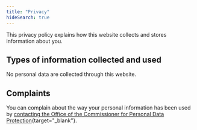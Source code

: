 ```yaml
---
title: "Privacy"
hideSearch: true
---
```


This privacy policy explains how this website collects and stores information about you.

## Types of information collected and used

No personal data are collected through this website.

## Complaints
You can complain about the way your personal information has been used by [contacting the Office of the Commissioner for Personal Data Protection](https://www.dataprotection.gov.cy/dataprotection/dataprotection.nsf/page1i_en/page1i_en?opendocument){target="_blank"}. 
